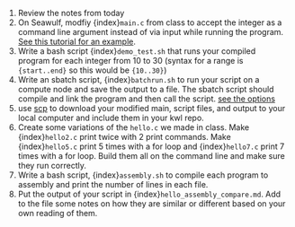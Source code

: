 1. Review the notes from today
1. On Seawulf, modfiy {index}`main.c` from class to accept the integer as a command line argument instead of via input while running the program. [See this tutorial for an example](http://crasseux.com/books/ctutorial/argc-and-argv.html). 
2. Write a bash script {index}`demo_test.sh` that runs your compiled program for each integer from 10 to 30 (syntax for a range is `{start..end}` so this would be `{10..30}`)
3. Write an sbatch script, {index}`batchrun.sh` to run your script  on a compute node and save the output to a file. The sbatch script should compile and link the program and then call the script. [see the options](https://web.uri.edu/hpc-research-computing/using-seawulf/#sbatch)
4. use [scp](https://www2.stat.duke.edu/comp/security/scp_man.html) to download your modified main, script files, and output to your local computer and include them in your kwl repo. 
5. Create some variations of the `hello.c` we made in class. Make {index}`hello2.c` print twice with 2 print commands. Make {index}`hello5.c` print 5 times with a for loop and {index}`hello7.c` print 7 times with a for loop. Build them all on the command line and make sure they run correctly. 
6. Write a bash script, {index}`assembly.sh` to compile each program to assembly and print the number of lines in each file.  
7. Put the output of your script in {index}`hello_assembly_compare.md`. Add to the file some notes on how they are similar or different based on your own reading of them.